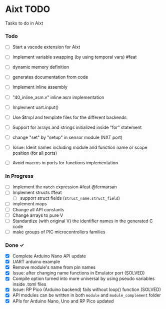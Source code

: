 # Aixt TODO

Tasks to do in Aixt 


### Todo

- [ ] Start a vscode extension for Aixt
- [ ] Implement variable swapping (by using temporal vars) #feat
- [ ] dynamic memory definition
- [ ] generates documentation from code
- [ ] Implement inline assembly
- [ ] "40_inline_asm.v" inline asm implementation
- [ ] Implement uart.input()
- [ ] Use $tmpl and template files for the different backends 
- [ ] Support for arrays and strings initialized inside "for" statement
- [ ] change "set" by "setup" in sensor module (NXT port)
- [ ] Issue: Ident names including module and function name or scope position (for all ports)
- [ ] Avoid macros in ports for functions implementation


### In Progress

- [ ] Implement the `match` expression #feat @fermarsan
- [ ] Implement structs #feat
    - [ ] support struct fields (`struct_name.struct_field`)
- [ ] implement maps
- [ ] Change all API constants
- [ ] Change arrays to  pure V
- [ ] Standardize (with original V) the identifier names in the generated C code
- [ ] make groups of PIC microcontrollers families 

### Done ✓

- [x] Complete Arduino Nano API update
- [x] UART arduino example 
- [x] Remove module's name from pin names
- [x] Issue: after changing name functions in Emulator port (SOLVED)
- [x] Compile option turned into more universal by using pseudo variables inside .toml files
- [x] Issue: RP Pico (Arduino backend) fails without loop() function (SOLVED)
- [x] API modules can be written in both `module` and `module_complement` folder
- [x] APIs for Arduino Nano, Uno and RP Pico updated